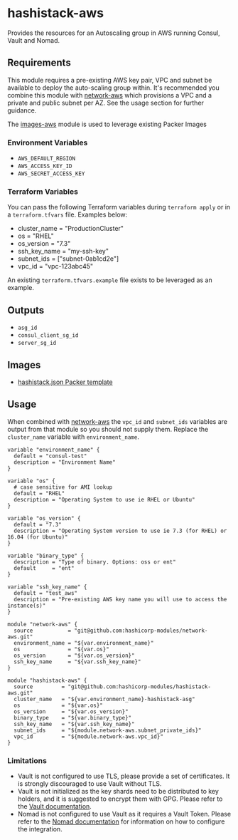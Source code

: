 # hashistack-aws 
Provides the resources for an Autoscaling group in AWS running Consul, Vault and Nomad.

## Requirements  

This module requires a pre-existing AWS key pair, VPC and subnet be available to
deploy the auto-scaling group within. It's recommended you combine this module
with [network-aws](https://github.com/hashicorp-modules/network-aws/) which
provisions a VPC and a private and public subnet per AZ. See the usage section
for further guidance.

The [images-aws](https://github.com/hashicorp-modules/images-aws) module is used
 to leverage existing Packer Images

### Environment Variables

- `AWS_DEFAULT_REGION`
- `AWS_ACCESS_KEY_ID`
- `AWS_SECRET_ACCESS_KEY`

### Terraform Variables

You can pass the following Terraform variables during `terraform apply` or
in a `terraform.tfvars` file. Examples below:

- cluster_name = "ProductionCluster"
- os = "RHEL"
- os_version = "7.3"
- ssh_key_name = "my-ssh-key"
- subnet_ids = ["subnet-0ab1cd2e"]
- vpc_id = "vpc-123abc45"

An existing `terraform.tfvars.example` file exists to be leveraged as an example.
## Outputs

- `asg_id`
- `consul_client_sg_id`
- `server_sg_id`

## Images

- [hashistack.json Packer template](https://github.com/hashicorp-modules/packer-templates/blob/master/hashistack/hashistack.json)

## Usage

When combined with [network-aws](https://github.com/hashicorp-modules/network-aws/)
the `vpc_id` and `subnet_ids` variables are output from that module so you should
not supply them. Replace the `cluster_name` variable with `environment_name`.

```hcl
variable "environment_name" {
  default = "consul-test"
  description = "Environment Name"
}

variable "os" {
  # case sensitive for AMI lookup
  default = "RHEL"
  description = "Operating System to use ie RHEL or Ubuntu"
}

variable "os_version" {
  default = "7.3"
  description = "Operating System version to use ie 7.3 (for RHEL) or 16.04 (for Ubuntu)"
}

variable "binary_type" {
  description = "Type of binary. Options: oss or ent"
  default     = "ent"
}

variable "ssh_key_name" {
  default = "test_aws"
  description = "Pre-existing AWS key name you will use to access the instance(s)"
}

module "network-aws" {
  source           = "git@github.com:hashicorp-modules/network-aws.git"
  environment_name = "${var.environment_name}"
  os               = "${var.os}"
  os_version       = "${var.os_version}"
  ssh_key_name     = "${var.ssh_key_name}"
}

module "hashistack-aws" {
  source         = "git@github.com:hashicorp-modules/hashistack-aws.git"
  cluster_name   = "${var.environment_name}-hashistack-asg"
  os             = "${var.os}"
  os_version     = "${var.os_version}"
  binary_type    = "${var.binary_type}"
  ssh_key_name   = "${var.ssh_key_name}"
  subnet_ids     = "${module.network-aws.subnet_private_ids}"
  vpc_id         = "${module.network-aws.vpc_id}"
}
```
### Limitations
- Vault is not configured to use TLS, please provide a set of certificates. It is strongly discouraged to use Vault without TLS.
- Vault is not initialized as the key shards need to be distributed to key holders, and it is suggested to encrypt them with GPG. Please refer to the [Vault documentation](https://www.vaultproject.io/docs/internals/architecture.html).
- Nomad is not configured to use Vault as it requires a Vault Token. Please refer to the [Nomad documentation](https://www.nomadproject.io/docs/vault-integration/) for information on how to configure the integration.
